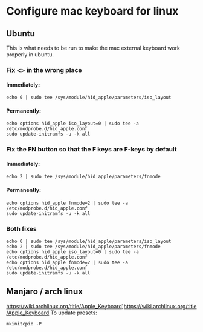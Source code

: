 # Configure mac keyboard for linux 

## Ubuntu
This is what needs to be run to make the mac external keyboard work properly in ubuntu.

### Fix <> in the wrong place
#### Immediately:
```echo 0 | sudo tee /sys/module/hid_apple/parameters/iso_layout```
#### Permanently:
```
echo options hid_apple iso_layout=0 | sudo tee -a /etc/modprobe.d/hid_apple.conf
sudo update-initramfs -u -k all
```

### Fix the FN button so that the F keys are F-keys by default
#### Immediately:
```echo 2 | sudo tee /sys/module/hid_apple/parameters/fnmode```
#### Permanently:
```
echo options hid_apple fnmode=2 | sudo tee -a /etc/modprobe.d/hid_apple.conf
sudo update-initramfs -u -k all
```

### Both fixes
```
echo 0 | sudo tee /sys/module/hid_apple/parameters/iso_layout
echo 2 | sudo tee /sys/module/hid_apple/parameters/fnmode
echo options hid_apple iso_layout=0 | sudo tee -a /etc/modprobe.d/hid_apple.conf
echo options hid_apple fnmode=2 | sudo tee -a /etc/modprobe.d/hid_apple.conf
sudo update-initramfs -u -k all
```


## Manjaro / arch linux
https://wiki.archlinux.org/title/Apple_Keyboard)https://wiki.archlinux.org/title/Apple_Keyboard
To update presets:
```
mkinitcpio -P
```

